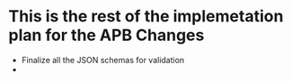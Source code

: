 # This is the rest of the implemetation plan for the APB Changes

- Finalize all the JSON schemas for validation
-
